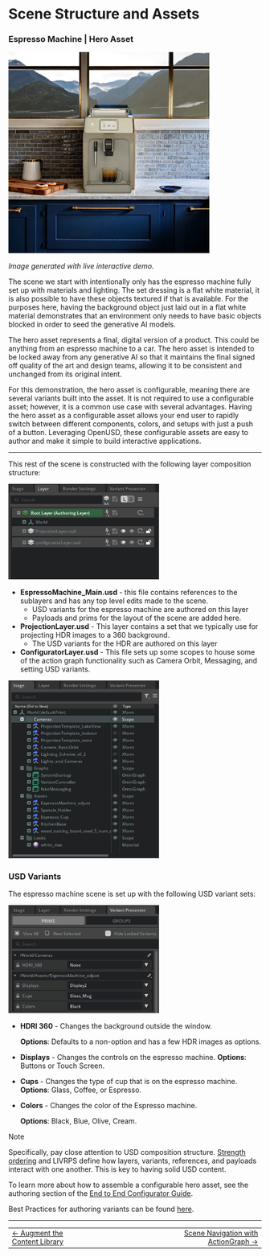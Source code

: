 # Scene Structure and Assets


### **Espresso Machine** | Hero Asset

<img src="../images/blue_marble.png" width="400">

*Image generated with live interactive demo.*

The scene we start with intentionally only has the espresso machine fully set up with materials and lighting. The set dressing is a flat white material, it is also possible to have these objects textured if that is available. For the purposes here, having the background object just laid out in a flat white material demonstrates that an environment only needs to have basic objects blocked in order to seed the generative AI models.

The hero asset represents a final, digital version of a product. This could be anything from an espresso machine to a car. The hero asset is intended to be locked away from any generative AI so that it maintains the final signed off quality of the art and design teams, allowing it to be consistent and unchanged from its original intent.

For this demonstration, the hero asset is configurable, meaning there are several variants built into the asset. It is not required to use a configurable asset; however, it is a common use case with several advantages. Having the hero asset as a configurable asset allows your end user to rapidly switch between different components, colors, and setups with just a push of a button. Leveraging OpenUSD, these configurable assets are easy to author and make it simple to build interactive applications.

___

This rest of the scene is constructed with the following layer composition structure:

<img src="../images/LayerStructure.png" width="300">

* **EspressoMachine\_Main.usd** \- this file contains references to the sublayers and has any top level edits made to the scene.
  * USD variants for the espresso machine are authored on this layer
   * Payloads and prims for the layout of the scene are added here.
* **ProjectionLayer.usd** \- This layer contains a set that we typically use for projecting HDR images to a 360 background.
   *  The USD variants for the HDR are authored on this layer
* **ConfiguratorLayer.usd** \- This file sets up some scopes to house some of the action graph functionality such as Camera Orbit, Messaging, and setting USD variants.

<img src="../images/stageView.png" width="300">

### **USD Variants**

The espresso machine scene is set up with the following USD variant sets:

<img src="../images/Variants.png" width="300">

* **HDRI 360** \- Changes the background outside the window.

    **Options**: Defaults to a non-option and has a few HDR images as options.

* **Displays** \- Changes the controls on the espresso machine.
        **Options**: Buttons or Touch Screen.
* **Cups** \- Changes the type of cup that is on the espresso machine.
        **Options**: Glass, Coffee, or Espresso.
* **Colors** \- Changes the color of the Espresso machine.

  **Options**: Black, Blue, Olive, Cream.


> [!NOTE]
> Specifically, pay close attention to USD composition structure. [Strength ordering](https://openusd.org/release/glossary.html#livrps-strength-ordering) and LIVRPS define how layers, variants, references, and payloads interact with one another. This is key to having solid USD content.


To learn more about how to assemble a configurable hero asset, see the authoring section of the [End to End Configurator Guide](https://docs.omniverse.nvidia.com/auto-config/latest/asset-authoring.html).


Best Practices for authoring variants can be found [here](https://docs.omniverse.nvidia.com/auto-config/latest/asset-authoring/new-variant-sets.html#).

----
<div align="center">
  <table>
    <tr>
      <td align="left"><a href="./17_content_library.md">&larr; Augment the Content Library</a></td>
      <td align="center">⠀⠀⠀⠀⠀⠀⠀⠀                    ⠀⠀⠀⠀⠀⠀       </td>
      <td align="right"><a href="./19_scene_nav.md">Scene Navigation with ActionGraph &rarr;</a></td>
    </tr>
  </table>
</div>
